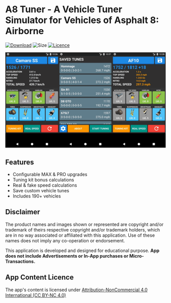 # A8 Tuner - A Vehicle Tuner Simulator for Vehicles of Asphalt 8: Airborne

[![Download](https://img.shields.io/badge/Download-Latest%20APK-blue.svg)](https://github.com/adnyey/A8-Tuner/releases/download/1.0/1.0.-.23.Aug.2018.apk)
![Size](https://img.shields.io/badge/Size-2.9%20MB-lightgrey.svg)
[![Licence](https://img.shields.io/badge/Licence-CC%20BY--NC%204.0-orange.svg)](https://creativecommons.org/licenses/by-nc/4.0/)

![](images/A8_Tuner_SS.png)

## Features

* Configurable MAX & PRO upgrades
* Tuning kit bonus calculations
* Real & fake speed calculations
* Save custom vehicle tunes
* Includes 190+ vehicles

## Disclaimer

The product names and images shown or represented are copyright and/or trademark of theirs respective copyright and/or trademark holders, which are in no way associated or affiliated with this application. Use of these names does not imply any co-operation or endorsement.

This application is developed and designed for educational purpose. **App does not include Advertisements or In-App purchases or Micro-Transactions.**

## App Content Licence

The app's content is licensed under [Attribution-NonCommercial 4.0 International (CC BY-NC 4.0)](https://creativecommons.org/licenses/by-nc/4.0/)
